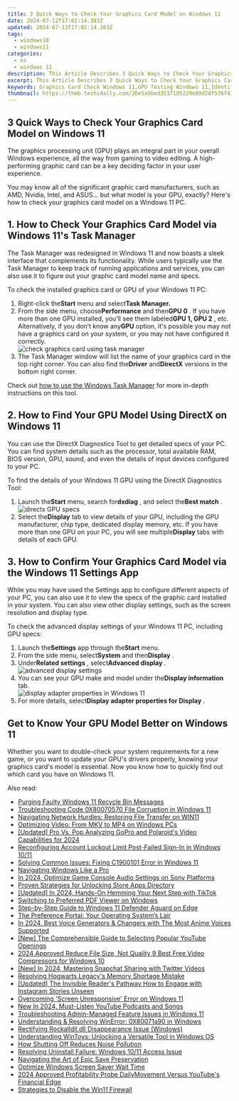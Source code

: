 ```yaml
---
title: 3 Quick Ways to Check Your Graphics Card Model on Windows 11
date: 2024-07-12T17:02:14.383Z
updated: 2024-07-13T17:02:14.383Z
tags:
  - windows10
  - windows11
categories:
  - os
  - windows 11
description: This Article Describes 3 Quick Ways to Check Your Graphics Card Model on Windows 11
excerpt: This Article Describes 3 Quick Ways to Check Your Graphics Card Model on Windows 11
keywords: Graphics Card Check Windows 11,GPU Testing Windows 11,Identify Graphics Card Win11,Model Detect PC Window 11,Graphic Cards Verify Win11,Check Graphics Compatibility Windows 11,GPU Identification Windows 11
thumbnail: https://thmb.techidaily.com/26e5a5bed3537105229e89d2df536f43cfadace1d3a287d0f50c6226ff3d146f.png
---
```


## 3 Quick Ways to Check Your Graphics Card Model on Windows 11

 The graphics processing unit (GPU) plays an integral part in your overall Windows experience, all the way from gaming to video editing. A high-performing graphic card can be a key deciding factor in your user experience.

 You may know all of the significant graphic card manufacturers, such as AMD, Nvidia, Intel, and ASUS... but what model is your GPU, exactly? Here's how to check your graphics card model on a Windows 11 PC.

## 1\. How to Check Your Graphics Card Model via Windows 11's Task Manager

 The Task Manager was redesigned in Windows 11 and now boasts a sleek interface that complements its functionality. While users typically use the Task Manager to keep track of running applications and services, you can also use it to figure out your graphic card model name and specs.

To check the installed graphics card or GPU of your Windows 11 PC:

1. Right-click the**Start** menu and select**Task Manager.**
2. From the side menu, choose**Performance** and then**GPU 0** . If you have more than one GPU installed, you’ll see them labeled**GPU 1, GPU 2** , etc. Alternatively, if you don’t know any**GPU** option, it's possible you may not have a graphics card on your system, or you may not have configured it correctly.  
![check graphics card using task manager](https://static1.makeuseofimages.com/wordpress/wp-content/uploads/2023/01/graphics-card-check-1.jpg)
3. The Task Manager window will list the name of your graphics card in the top right corner. You can also find the**Driver** and**DirectX** versions in the bottom right corner.

 Check out [how to use the Windows Task Manager](https://www.makeuseof.com/how-to-use-windows-task-manager/) for more in-depth instructions on this tool.

## 2\. How to Find Your GPU Model Using DirectX on Windows 11

 You can use the DirectX Diagnostics Tool to get detailed specs of your PC. You can find system details such as the processor, total available RAM, BIOS version, GPU, sound, and even the details of input devices configured to your PC.

 To find the details of your Windows 11 GPU using the DirectX Diagnostics Tool:

1. Launch the**Start** menu, search for**dxdiag** , and select the**Best match** .  
![directx GPU specs](https://static1.makeuseofimages.com/wordpress/wp-content/uploads/2023/01/directx-specs.jpeg)
2. Select the**Display** tab to view details of your GPU, including the GPU manufacturer, chip type, dedicated display memory, etc. If you have more than one GPU on your PC, you will see multiple**Display** tabs with details of each GPU.

## 3\. How to Confirm Your Graphics Card Model via the Windows 11 Settings App

 While you may have used the Settings app to configure different aspects of your PC, you can also use it to view the specs of the graphic card installed in your system. You can also view other display settings, such as the screen resolution and display type.

 To check the advanced display settings of your Windows 11 PC, including GPU specs:

1. Launch the**Settings** app through the**Start** menu.
2. From the side menu, select**System** and then**Display** .
3. Under**Related settings** , select**Advanced display** .  
![advanced display settings](https://static1.makeuseofimages.com/wordpress/wp-content/uploads/2023/01/advanced-display-settings.jpg)
4. You can see your GPU make and model under the**Display information** tab.  
![display adapter properties in Windows 11](https://static1.makeuseofimages.com/wordpress/wp-content/uploads/2023/01/display-adapter-properties-win11.jpg)
5. For more details, select**Display adapter properties for Display** .

## Get to Know Your GPU Model Better on Windows 11

 Whether you want to double-check your system requirements for a new game, or you want to update your GPU's drivers properly, knowing your graphics card's model is essential. Now you know how to quickly find out which card you have on Windows 11.


<ins class="adsbygoogle"
     style="display:block"
     data-ad-format="autorelaxed"
     data-ad-client="ca-pub-7571918770474297"
     data-ad-slot="1223367746"></ins>



<ins class="adsbygoogle"
     style="display:block"
     data-ad-client="ca-pub-7571918770474297"
     data-ad-slot="8358498916"
     data-ad-format="auto"
     data-full-width-responsive="true"></ins>



<span class="atpl-alsoreadstyle">Also read:</span>
<div><ul>
<li><a href="https://win11-tips.techidaily.com/purging-faulty-windows-11-recycle-bin-messages/"><u>Purging Faulty Windows 11 Recycle Bin Messages</u></a></li>
<li><a href="https://win11-tips.techidaily.com/troubleshooting-code-0x80070570-file-corruption-in-windows-11/"><u>Troubleshooting Code 0X80070570 File Corruption in Windows 11</u></a></li>
<li><a href="https://win11-tips.techidaily.com/navigating-network-hurdles-restoring-file-transfer-on-win11/"><u>Navigating Network Hurdles: Restoring File Transfer on WIN11</u></a></li>
<li><a href="https://win11-tips.techidaily.com/optimizing-video-from-mkv-to-mp4-on-windows-pcs/"><u>Optimizing Video: From MKV to MP4 on Windows PCs</u></a></li>
<li><a href="https://vp-tips.techidaily.com/updated-pro-vs-pop-analyzing-gopro-and-polaroids-video-capabilities-for-2024/"><u>[Updated] Pro Vs. Pop  Analyzing GoPro and Polaroid's Video Capabilities for 2024</u></a></li>
<li><a href="https://win11-tips.techidaily.com/reconfiguring-account-lockout-limit-post-failed-sign-in-in-windows-1011/"><u>Reconfiguring Account Lockout Limit Post-Failed Sign-In in Windows 10/11</u></a></li>
<li><a href="https://network-issues.techidaily.com/solving-common-issues-fixing-c1900101-error-in-windows-11/"><u>Solving Common Issues: Fixing C1900101 Error in Windows 11</u></a></li>
<li><a href="https://win11-tips.techidaily.com/navigating-windows-like-a-pro/"><u>Navigating Windows Like a Pro</u></a></li>
<li><a href="https://extra-skills.techidaily.com/in-2024-optimize-game-console-audio-settings-on-sony-platforms/"><u>In 2024, Optimize Game Console Audio Settings on Sony Platforms</u></a></li>
<li><a href="https://win11-tips.techidaily.com/proven-strategies-for-unlocking-store-apps-directory/"><u>Proven Strategies for Unlocking Store Apps Directory</u></a></li>
<li><a href="https://tiktok-clips.techidaily.com/updated-in-2024-hands-on-hemming-your-next-step-with-tiktok/"><u>[Updated] In 2024, Hands-On Hemming  Your Next Step with TikTok</u></a></li>
<li><a href="https://win11-tips.techidaily.com/switching-to-preferred-pdf-viewer-on-windows/"><u>Switching to Preferred PDF Viewer on Windows</u></a></li>
<li><a href="https://win11-tips.techidaily.com/step-by-step-guide-to-windows-11-defender-aguard-on-edge/"><u>Step-by-Step Guide to Windows 11 Defender Aguard on Edge</u></a></li>
<li><a href="https://win11-tips.techidaily.com/the-preference-portal-your-operating-systems-lair/"><u>The Preference Portal: Your Operating System’s Lair</u></a></li>
<li><a href="https://ai-voice.techidaily.com/in-2024-best-voice-generators-and-changers-with-the-most-anime-voices-supported/"><u>In 2024, Best Voice Generators & Changers with The Most Anime Voices Supported</u></a></li>
<li><a href="https://youtube-sure.techidaily.com/he-comprehensible-guide-to-selecting-popular-youtube-openings/"><u>[New] The Comprehensible Guide to Selecting Popular YouTube Openings</u></a></li>
<li><a href="https://video-ai-editor.techidaily.com/2024-approved-reduce-file-size-not-quality-9-best-free-video-compressors-for-windows-10/"><u>2024 Approved Reduce File Size, Not Quality 9 Best Free Video Compressors for Windows 10</u></a></li>
<li><a href="https://twitter-videos.techidaily.com/new-in-2024-mastering-snapchat-sharing-with-twitter-videos/"><u>[New] In 2024, Mastering Snapchat Sharing with Twitter Videos</u></a></li>
<li><a href="https://win11-tips.techidaily.com/resolving-hogwarts-legacys-memory-shortage-mistake/"><u>Resolving Hogwarts Legacy's Memory Shortage Mistake</u></a></li>
<li><a href="https://instagram-videos.techidaily.com/updated-the-invisible-readers-pathway-how-to-engage-with-instagram-stories-unseen/"><u>[Updated] The Invisible Reader's Pathway  How to Engage with Instagram Stories Unseen</u></a></li>
<li><a href="https://win11-tips.techidaily.com/overcoming-screen-unresponsive-error-on-windows-11/"><u>Overcoming 'Screen Unresponsive' Error on Windows 11</u></a></li>
<li><a href="https://sound-tweaking.techidaily.com/new-in-2024-must-listen-youtube-podcasts-and-songs/"><u>New In 2024, Must-Listen YouTube Podcasts and Songs</u></a></li>
<li><a href="https://win11-tips.techidaily.com/troubleshooting-admin-managed-feature-issues-in-windows-11/"><u>Troubleshooting Admin-Managed Feature Issues in Windows 11</u></a></li>
<li><a href="https://win11-tips.techidaily.com/understanding-and-resolving-winerror-0x80071a90-in-windows/"><u>Understanding & Resolving WinError: 0X80071a90 in Windows</u></a></li>
<li><a href="https://win11-tips.techidaily.com/rectifying-rockalldlldll-disappearance-issue-windows/"><u>Rectifying Rockalldll.dll Disappearance Issue (Windows)</u></a></li>
<li><a href="https://win11-tips.techidaily.com/understanding-wintoys-unlocking-a-versatile-tool-in-windows-os/"><u>Understanding WinToys: Unlocking a Versatile Tool in Windows OS</u></a></li>
<li><a href="https://games-able.techidaily.com/how-shutting-off-reduces-noise-pollution/"><u>How Shutting Off Reduces Noise Pollution</u></a></li>
<li><a href="https://win11-tips.techidaily.com/resolving-uninstall-failure-windows-1011-access-issue/"><u>Resolving Uninstall Failure: Windows 10/11 Access Issue</u></a></li>
<li><a href="https://win11-tips.techidaily.com/navigating-the-art-of-epic-save-preservation/"><u>Navigating the Art of Epic Save Preservation</u></a></li>
<li><a href="https://win11-tips.techidaily.com/optimize-windows-screen-saver-wait-time/"><u>Optimize Windows Screen Saver Wait Time</u></a></li>
<li><a href="https://youtube-help.techidaily.com/2024-approved-profitability-probe-dailymovement-versus-youtubes-financial-edge/"><u>2024 Approved  Profitability Probe  DailyMovement Versus YouTube's Financial Edge</u></a></li>
<li><a href="https://win11-tips.techidaily.com/strategies-to-disable-the-win11-firewall/"><u>Strategies to Disable the Win11 Firewall</u></a></li>
</ul></div>
